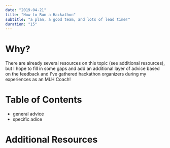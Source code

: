 ```yaml
---
date: "2019-04-21"
title: "How to Run a Hackathon"
subtitle: "a plan, a good team, and lots of lead time!"
duration: "15"
---
```


# Why?
There are already several resources on this topic (see additional resources), but I hope to fill in some gaps and add an additional layer of advice based on the feedback and I've gathered hackathon organizers during my experiences as an MLH Coach!

# Table of Contents
 - general advice
 - specific adice

# Additional Resources
